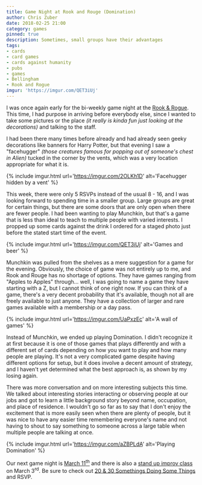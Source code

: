 ```yaml
---
title: Game Night at Rook and Rouge (Domination)
author: Chris Zuber
date: 2018-02-25 21:00
category: games
pinned: true
description: Sometimes, small groups have their advantages
tags:
- cards
- card games
- cards against humanity
- pubs
- games
- Bellingham
- Rook and Rogue
imgur: 'https://imgur.com/QET3iUj'
---
```

I was once again early for the bi-weekly game night at the [Rook & Rogue](https://www.rookandrogue.com/).
This time, I had purpose in arriving before everybody else, since I wanted to
take some pictures or the place *(it really is kinda fun just looking at the decorations)*
and talking to the staff.

I had been there many times before already and had already seen geeky decorations
like banners for Harry Potter, but that evening I saw a "facehugger" *(those creatures
famous for popping out of someone's chest in Alien)* tucked in the corner by the
vents, which was a very location appropriate for what it is.

{% include imgur.html url='https://imgur.com/2OLKh1D' alt='Facehugger hidden by a vent' %}

This week, there were only 5 RSVPs instead of the usual 8 - 16, and I was looking
forward to spending time in a smaller group. Large groups are great for certain
things, but there are some doors that are only open when there are fewer people.
I had been wanting to play Munchkin, but that's a game that is less than ideal
to teach to multiple people with varied interests. I propped up some cards against
the drink I ordered for a staged photo just before the stated start time of the event.

{% include imgur.html url='https://imgur.com/QET3iUj' alt='Games and beer' %}

Munchkin was pulled from the shelves as a mere suggestion for a game for the evening.
Obviously, the choice of game was not entirely up to me, and Rook and Rouge
has no shortage of options. They have games ranging from "Apples to Apples" through...
well, I was going to name a game they have starting with a Z, but I cannot think
of one right now. If you can think of a game, there's a very decent probability
that it's available, though not all are freely available to just anyone. They
have a collection of larger and rare games available with a membership or a day pass.

{% include imgur.html url='https://imgur.com/UaPxzEc' alt='A wall of games' %}

Instead of Munchkin, we ended up playing Domination. I didn't recognize it at first
because it is one of those games that plays differently and with a different set
of cards depending on how you want to play and how many people are playing. It's
not a very complicated game despite having different options for setup, but it
does involve a decent amount of strategy, and I haven't yet determined what the
best approach is, as shown by my losing again.

There was more conversation and on more interesting subjects this time. We talked
about interesting stories interacting or observing people at our jobs and got to
learn a little background story beyond name, occupation, and place of residence.
I wouldn't go so far as to say that I don't enjoy the excitement that is more
easily seen when there are plenty of people, but it was nice to have any easier time
remembering everyone's name and not having to shout to say something to someone
across a large table when multiple people are talking at once.

{% include imgur.html url='https://imgur.com/aZBPLdA' alt='Playing Domination' %}

Our next game night is [March 11<sup>th</sup>](http://meetu.ps/e/.czxqfpyxfbpb/tszpN/d)
and there is also a [stand up improv class](https://theupfront.com/classes/drop-in/)
on March 3<sup>rd</sup>. Be sure to check out [20 & 30 Somethings Doing Some Things](https://www.meetup.com/20-30-Somethings-Doing-Some-Things)
and RSVP.
